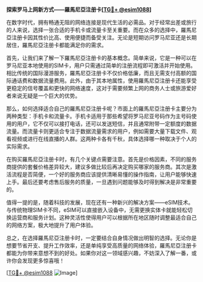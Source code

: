**探索罗马上网新方式——羅馬尼亞注册卡[[TG💪+ @esim1088](https://t.me/s/esim1088)]**

在数字时代，拥有畅通无阻的网络连接是现代生活的必需品。对于经常出差或旅行的人来说，选择一张合适的手机卡或流量卡至关重要。而在众多的选择中，羅馬尼亞注册卡因其性价比高、使用便捷而备受关注。无论是短期访问罗马尼亚还是长期居住，羅馬尼亞注册卡都能满足你的需求。

首先，让我们来了解一下羅馬尼亞注册卡的基本概念。简单来说，它是一种可以在罗马尼亚本地使用的SIM卡，用户只需通过简单的注册流程即可激活并开始使用。相比传统的国际漫游服务，羅馬尼亞注册卡不仅价格低廉，而且无需支付高额的国际通话费和数据流量费用。此外，由于其本地属性，使用羅馬尼亞注册卡还能享受更稳定的信号覆盖和更快的网络速度，这对于需要频繁上网的商务人士或旅游爱好者来说无疑是一个巨大的优势。

那么，如何选择适合自己的羅馬尼亞注册卡呢？市面上的羅馬尼亞注册卡主要分为两种类型：手机卡和流量卡。手机卡适用于那些希望将罗马尼亚号码作为主号码使用的用户，它不仅可以接打电话，还可以发送短信，并且通常附带一定额度的数据流量。而流量卡则更适合专注于数据流量需求的用户，例如需要大量下载文件、观看视频或进行在线直播的人群。这两种卡各有千秋，具体选择哪一种取决于个人的实际需求。

在购买羅馬尼亞注册卡时，有几个关键点需要注意。首先是价格因素，不同的服务商提供的套餐价格差异较大，建议多做比较后再决定购买哪家的服务商。其次是激活流程是否简便，一个好的服务商应该提供清晰易懂的操作指南，让用户能够快速上手。最后还要考虑售后服务的质量，一旦遇到问题能够及时得到解决是非常重要的。

值得一提的是，随着科技的发展，现在还有一种新兴的解决方案——eSIM技术。与传统物理SIM卡不同，eSIM可以直接嵌入设备中，无需更换实体卡就能轻松切换运营商和服务计划。这种灵活性使得用户可以根据所在地区随时调整最适合自己的网络方案，极大地提升了用户体验。

总之，在选择羅馬尼亞注册卡时，一定要结合自身情况做出明智的选择。无论你是想要节省开支、提升工作效率，还是单纯享受高质量的网络体验，羅馬尼亞注册卡都能为你带来意想不到的好处。如果你对这一领域感兴趣，不妨深入了解一番，或许你会发现更多惊喜哦！

[[TG💪+ @esim1088](https://t.me/s/esim1088) ![Image](https://i.postimg.cc/4NQfJmqS/Snipaste-2025-05-13-00-14-12.png)]